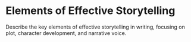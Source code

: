 # Elements of Effective Storytelling

Describe the key elements of effective storytelling in writing, focusing on plot, character development, and narrative voice.
